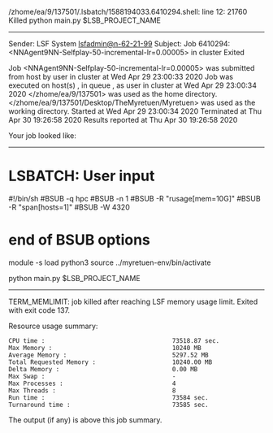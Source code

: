 /zhome/ea/9/137501/.lsbatch/1588194033.6410294.shell: line 12: 21760 Killed                  python main.py $LSB_PROJECT_NAME

------------------------------------------------------------
Sender: LSF System <lsfadmin@n-62-21-99>
Subject: Job 6410294: <NNAgent9NN-Selfplay-50-incremental-lr=0.00005> in cluster <dcc> Exited

Job <NNAgent9NN-Selfplay-50-incremental-lr=0.00005> was submitted from host <n-62-30-6> by user <s183914> in cluster <dcc> at Wed Apr 29 23:00:33 2020
Job was executed on host(s) <n-62-21-99>, in queue <hpc>, as user <s183914> in cluster <dcc> at Wed Apr 29 23:00:34 2020
</zhome/ea/9/137501> was used as the home directory.
</zhome/ea/9/137501/Desktop/TheMyretuen/Myretuen> was used as the working directory.
Started at Wed Apr 29 23:00:34 2020
Terminated at Thu Apr 30 19:26:58 2020
Results reported at Thu Apr 30 19:26:58 2020

Your job looked like:

------------------------------------------------------------
# LSBATCH: User input
#!/bin/sh
#BSUB -q hpc
#BSUB -n 1
#BSUB -R "rusage[mem=10G]"
#BSUB -R "span[hosts=1]"
#BSUB -W 4320
# end of BSUB options

module -s load python3
source ../myretuen-env/bin/activate

python main.py $LSB_PROJECT_NAME


------------------------------------------------------------

TERM_MEMLIMIT: job killed after reaching LSF memory usage limit.
Exited with exit code 137.

Resource usage summary:

    CPU time :                                   73518.87 sec.
    Max Memory :                                 10240 MB
    Average Memory :                             5297.52 MB
    Total Requested Memory :                     10240.00 MB
    Delta Memory :                               0.00 MB
    Max Swap :                                   -
    Max Processes :                              4
    Max Threads :                                8
    Run time :                                   73584 sec.
    Turnaround time :                            73585 sec.

The output (if any) is above this job summary.

